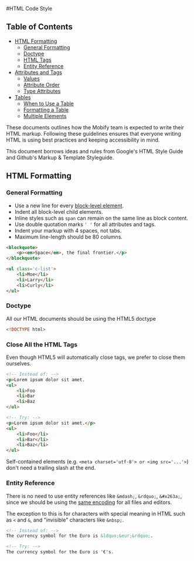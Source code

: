 #HTML Code Style

## Table of Contents

* [HTML Formatting](html#html-formatting)
    * [General Formatting](html#general-formatting)
    * [Doctype](html#doctype)
    * [HTML Tags](html#close-all-the-html-tags)
    * [Entity Reference](html#entity-reference)
* [Attributes and Tags](attributes-and-tags#attributes-and-tags)
    * [Values](attributes-and-tags#values)
    * [Attribute Order](attributes-and-tags#attribute-order)
    * [Type Attributes](attributes-and-tags#omit-type-on-link-and-script)
* [Tables](tables#table-markup)
    * [When to Use a Table](tables#when-to-use-a-table)
    * [Formatting a Table](tables#formatting-a-table)
    * [Multiple <tbody> Elements](tables#multiple-tbody-elements)

These documents outlines how the Mobify team is expected to write their HTML markup. Following these guidelines ensures that everyone writing HTML is using best practices and keeping accessibility in mind.

This document borrows ideas and rules from Google's HTML Style Guide and Github's Markup & Template Styleguide.

## HTML Formatting
### General Formatting

- Use a new line for every [block-level element](https://developer.mozilla.org/en/docs/Web/HTML/Block-level_elements).
- Indent all block-level child elements.
- Inline styles such as `span` can remain on the same line as block content.
- Use double quotation marks `' '` for all attributes and tags.
- Indent your markup with 4 spaces, not tabs.
- Maximum line-length should be 80 columns.


```html
<blockquote>
    <p><em>Space</em>, the final frontier.</p>
</blockquote>

<ul class='c-list'>
    <li>Moe</li>
    <li>Larry</li>
    <li>Curly</li>
</ul>
```

### Doctype

All our HTML documents should be using the HTML5 doctype

```html
<!DOCTYPE html>
```

### Close All the HTML Tags

Even though HTML5 will automatically close tags, we prefer to close them ourselves.

```html
<!-- Instead of: -->
<p>Lorem ipsum dolor sit amet.
<ul>
    <li>Foo
    <li>Bar
    <li>Baz
</ul>

<!-- Try: -->
<p>Lorem ipsum dolor sit amet.</p>
<ul>
    <li>Foo</li>
    <li>Bar</li>
    <li>Baz</li>
</ul>
```

Self-contained elements (e.g. `<meta charset='utf-8'> or <img src='...'>`) don't need a trailing slash at the end.


### Entity Reference
There is no need to use entity references like `&mdash;`, `&rdquo;`, `&#x263a;`, since we should be using the [same encoding](http://editorconfig.org/) for all files and editors.

The exception to this is for characters with special meaning in HTML such as `<` and `&`, and "invisible" characters like `&nbsp;`.

```html
<!-- Instead of: -->
The currency symbol for the Euro is &ldquo;&eur;&rdquo;.

<!-- Try: -->
The currency symbol for the Euro is '€'s.
```

